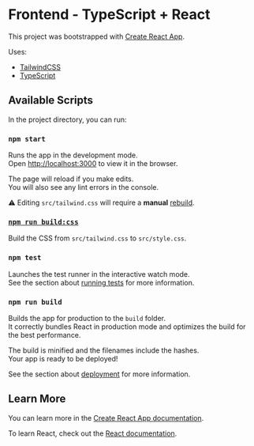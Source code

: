 Frontend - TypeScript + React
=============================

This project was bootstrapped with [Create React App](https://github.com/facebook/create-react-app).

Uses:
- [TailwindCSS](https://tailwindcss.com)
- [TypeScript](https://www.typescriptlang.org)


## Available Scripts

In the project directory, you can run:

### `npm start`

Runs the app in the development mode.<br />
Open [http://localhost:3000](http://localhost:3000) to view it in the browser.

The page will reload if you make edits.<br />
You will also see any lint errors in the console.

⚠️  Editing `src/tailwind.css` will require a **manual** [rebuild](#npm-run-build:css).

### [`npm run build:css`](#npm-run-build:css)

Build the CSS from `src/tailwind.css` to `src/style.css`.

### `npm test`

Launches the test runner in the interactive watch mode.<br />
See the section about [running tests](https://facebook.github.io/create-react-app/docs/running-tests) for more information.

### `npm run build`

Builds the app for production to the `build` folder.<br />
It correctly bundles React in production mode and optimizes the build for the best performance.

The build is minified and the filenames include the hashes.<br />
Your app is ready to be deployed!

See the section about [deployment](https://facebook.github.io/create-react-app/docs/deployment) for more information.

## Learn More

You can learn more in the [Create React App documentation](https://facebook.github.io/create-react-app/docs/getting-started).

To learn React, check out the [React documentation](https://reactjs.org/).
